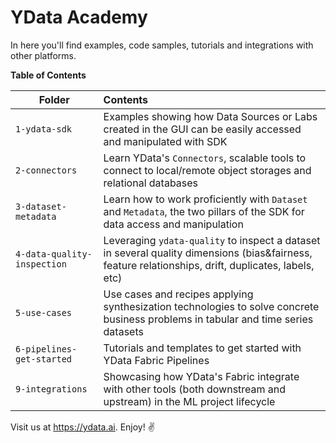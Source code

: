 # YData Academy

In here you'll find examples, code samples, tutorials and integrations with other platforms.

**Table of Contents**

| Folder        | Contents           |
| ------------- |:-------------|
| `1-ydata-sdk`     | Examples showing how Data Sources or Labs created in the GUI can be easily accessed and manipulated with SDK |
| `2-connectors`     | Learn YData's `Connectors`, scalable tools to connect to local/remote object storages and relational databases  |
| `3-dataset-metadata`      | Learn how to work proficiently with `Dataset` and `Metadata`, the two pillars of the SDK for data access and manipulation |
| `4-data-quality-inspection` | Leveraging `ydata-quality` to inspect a dataset in several quality dimensions (bias&fairness, feature relationships, drift, duplicates, labels, etc) |
| `5-use-cases` | Use cases and recipes applying synthesization technologies to solve concrete business problems in tabular and time series datasets |
| `6-pipelines-get-started` | Tutorials and templates to get started with YData Fabric Pipelines |
| `9-integrations` | Showcasing how YData's Fabric integrate with other tools (both downstream and upstream) in the ML project lifecycle  |

Visit us at https://ydata.ai. Enjoy! ✌️
